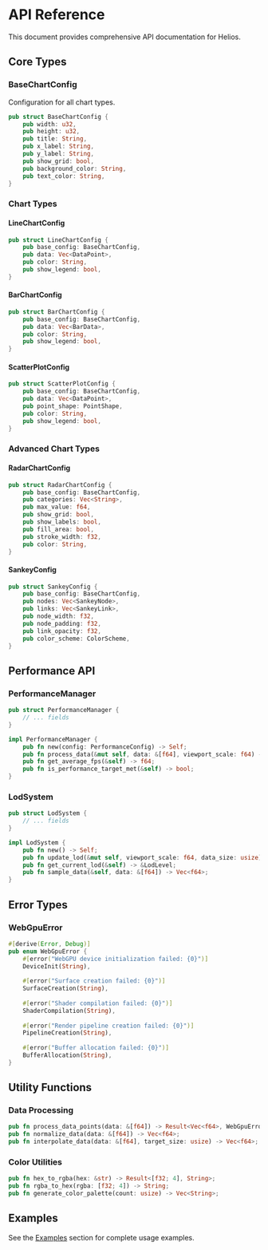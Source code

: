 # API Reference

This document provides comprehensive API documentation for Helios.

## Core Types

### BaseChartConfig

Configuration for all chart types.

```rust
pub struct BaseChartConfig {
    pub width: u32,
    pub height: u32,
    pub title: String,
    pub x_label: String,
    pub y_label: String,
    pub show_grid: bool,
    pub background_color: String,
    pub text_color: String,
}
```

### Chart Types

#### LineChartConfig

```rust
pub struct LineChartConfig {
    pub base_config: BaseChartConfig,
    pub data: Vec<DataPoint>,
    pub color: String,
    pub show_legend: bool,
}
```

#### BarChartConfig

```rust
pub struct BarChartConfig {
    pub base_config: BaseChartConfig,
    pub data: Vec<BarData>,
    pub color: String,
    pub show_legend: bool,
}
```

#### ScatterPlotConfig

```rust
pub struct ScatterPlotConfig {
    pub base_config: BaseChartConfig,
    pub data: Vec<DataPoint>,
    pub point_shape: PointShape,
    pub color: String,
    pub show_legend: bool,
}
```

### Advanced Chart Types

#### RadarChartConfig

```rust
pub struct RadarChartConfig {
    pub base_config: BaseChartConfig,
    pub categories: Vec<String>,
    pub max_value: f64,
    pub show_grid: bool,
    pub show_labels: bool,
    pub fill_area: bool,
    pub stroke_width: f32,
    pub color: String,
}
```

#### SankeyConfig

```rust
pub struct SankeyConfig {
    pub base_config: BaseChartConfig,
    pub nodes: Vec<SankeyNode>,
    pub links: Vec<SankeyLink>,
    pub node_width: f32,
    pub node_padding: f32,
    pub link_opacity: f32,
    pub color_scheme: ColorScheme,
}
```

## Performance API

### PerformanceManager

```rust
pub struct PerformanceManager {
    // ... fields
}

impl PerformanceManager {
    pub fn new(config: PerformanceConfig) -> Self;
    pub fn process_data(&mut self, data: &[f64], viewport_scale: f64) -> Result<PerformanceMetrics, WebGpuError>;
    pub fn get_average_fps(&self) -> f64;
    pub fn is_performance_target_met(&self) -> bool;
}
```

### LodSystem

```rust
pub struct LodSystem {
    // ... fields
}

impl LodSystem {
    pub fn new() -> Self;
    pub fn update_lod(&mut self, viewport_scale: f64, data_size: usize);
    pub fn get_current_lod(&self) -> &LodLevel;
    pub fn sample_data(&self, data: &[f64]) -> Vec<f64>;
}
```

## Error Types

### WebGpuError

```rust
#[derive(Error, Debug)]
pub enum WebGpuError {
    #[error("WebGPU device initialization failed: {0}")]
    DeviceInit(String),
    
    #[error("Surface creation failed: {0}")]
    SurfaceCreation(String),
    
    #[error("Shader compilation failed: {0}")]
    ShaderCompilation(String),
    
    #[error("Render pipeline creation failed: {0}")]
    PipelineCreation(String),
    
    #[error("Buffer allocation failed: {0}")]
    BufferAllocation(String),
}
```

## Utility Functions

### Data Processing

```rust
pub fn process_data_points(data: &[f64]) -> Result<Vec<f64>, WebGpuError>;
pub fn normalize_data(data: &[f64]) -> Vec<f64>;
pub fn interpolate_data(data: &[f64], target_size: usize) -> Vec<f64>;
```

### Color Utilities

```rust
pub fn hex_to_rgba(hex: &str) -> Result<[f32; 4], String>;
pub fn rgba_to_hex(rgba: [f32; 4]) -> String;
pub fn generate_color_palette(count: usize) -> Vec<String>;
```

## Examples

See the [Examples](examples.md) section for complete usage examples.
